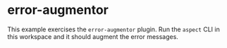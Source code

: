 # error-augmentor

This example exercises the `error-augmentor` plugin. Run the `aspect` CLI in
this workspace and it should augment the error messages.
